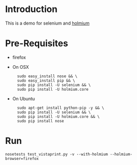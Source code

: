 Introduction
============

This is a demo for selenium and [holmium](http://holmiumcore.readthedocs.org)

Pre-Requisites
==============
* firefox
* On OSX

        sudo easy_install nose && \
        sudo easy_install pip && \
        sudo pip install -U selenium && \
        sudo pip install -U holmium.core
* On Ubuntu

        sudo apt-get install python-pip -y && \
        sudo pip install -U selenium && \
        sudo pip install -U holmium.core && \
        sudo pip install nose

Run
===
`nosetests test_vistaprint.py -v --with-holmium --holmium-browser=firefox`
